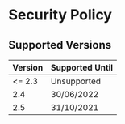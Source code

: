 # Security Policy

## Supported Versions

| Version | Supported Until |
| ------- | --------------- |
| <= 2.3  | Unsupported     |
| 2.4     | 30/06/2022      |
| 2.5     | 31/10/2021      |

